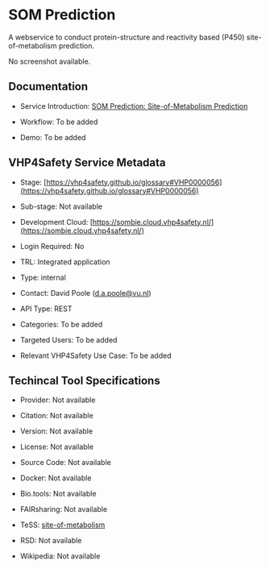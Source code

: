 # SOM Prediction

<!--- This file is autogenerated. Edit sombie.json to make changes in this page. --->

A webservice to conduct protein-structure and reactivity based (P450) site-of-metabolism prediction.

No screenshot available.

## Documentation

* Service Introduction: [SOM Prediction: Site-of-Metabolism Prediction](https://docs.vhp4safety.nl/en/latest/tutorials/sombie/site_of_metabolism_prediction.html)

* Workflow: To be added

* Demo: To be added

<h4 id='tess-widget-materials-header'></h4>

<div id='tess-widget-materials-list' class='tess-widget tess-widget-list'></div>
<script>
  function initTeSSWidgets() {
    var query = 'sombie';
    if (query.trim() != '') {
      TessWidget.Materials(document.getElementById('tess-widget-materials-list'),
                           'SimpleList',
                           {
                             opts: {
                               enableSearch: false
                             },
                             params: {
                               pageSize: 5,
                               q: query
                             }
                           });
      document.getElementById('tess-widget-materials-header').innerHTML = 'Documentation from ELIXIR TeSS'
    }
}
</script>
<script async='' defer='' src='https://elixirtess.github.io/TeSS_widgets/components/js/tess-widget-standalone.js' onload='initTeSSWidgets()'></script>


## VHP4Safety Service Metadata

* Stage: <span class="glossary_term">[https://vhp4safety.github.io/glossary#VHP0000056](https://vhp4safety.github.io/glossary#VHP0000056)</span>

* Sub-stage: <span class="glossary_term">Not available

* Development Cloud: [https://sombie.cloud.vhp4safety.nl/](https://sombie.cloud.vhp4safety.nl/)

* Login Required: No

* TRL: Integrated application

* Type: internal

* Contact: David Poole (d.a.poole@vu.nl)

* API Type: REST

* Categories: To be added

* Targeted Users: To be added

* Relevant VHP4Safety Use Case: To be added

## Techincal Tool Specifications

* Provider: Not available

* Citation: Not available

* Version: Not available

* License: Not available

* Source Code: Not available

* Docker: Not available

* Bio.tools: Not available

* FAIRsharing: Not available

* TeSS: [site-of-metabolism](site-of-metabolism)

* RSD: Not available

* Wikipedia: Not available

<script type="application/ld+json">
  {
    "@context": "https://schema.org/",
    "@type": "SoftwareApplication",
    "http://purl.org/dc/terms/conformsTo": {
      "@type": "CreativeWork", "@id": "https://bioschemas.org/profiles/ComputationalTool/1.0-RELEASE"
    },
    "@id" : "https://vhp4safety.github.io/cloud/service/sombie",
    "name": "SOM Prediction",
    "description": "A webservice to conduct protein-structure and reactivity based (P450) site-of-metabolism prediction.",
    "url": "https://sombie.cloud.vhp4safety.nl/"
  }
</script>

